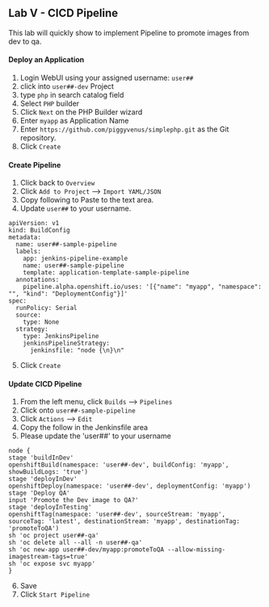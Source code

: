 Lab V - CICD Pipeline
-------------------------
This lab will quickly show to implement Pipeline to promote images from dev to qa.

#### Deploy an Application
1. Login WebUI using your assigned username: `user##`
2. click into `user##-dev` Project
3. type `php` in search catalog field
4. Select `PHP` builder
5. Click `Next` on the PHP Builder wizard
6. Enter `myapp` as Application Name
7. Enter `https://github.com/piggyvenus/simplephp.git` as the Git repository.
8. Click `Create`

#### Create Pipeline
1. Click back to `Overview`
2. Click `Add to Project` --> `Import YAML/JSON`
3. Copy following to Paste to the text area.
4. Update `user##` to your username.

```
apiVersion: v1
kind: BuildConfig
metadata:
  name: user##-sample-pipeline
  labels:
    app: jenkins-pipeline-example
    name: user##-sample-pipeline
    template: application-template-sample-pipeline
  annotations:
    pipeline.alpha.openshift.io/uses: '[{"name": "myapp", "namespace": "", "kind": "DeploymentConfig"}]'
spec:
  runPolicy: Serial
  source:
    type: None
  strategy:
    type: JenkinsPipeline
    jenkinsPipelineStrategy:
      jenkinsfile: "node {\n}\n"
```
5. Click `Create`

#### Update CICD Pipeline
1. From the left menu, click `Builds` --> `Pipelines`
2. Click onto `user##-sample-pipeline`
3. Click `Actions` --> `Edit`
4. Copy the follow in the Jenkinsfile area
5. Please update the 'user##' to your username
```
node {
stage 'buildInDev'
openshiftBuild(namespace: 'user##-dev', buildConfig: 'myapp', showBuildLogs: 'true')
stage 'deployInDev'
openshiftDeploy(namespace: 'user##-dev', deploymentConfig: 'myapp')
stage 'Deploy QA'
input 'Promote the Dev image to QA?'
stage 'deployInTesting'
openshiftTag(namespace: 'user##-dev', sourceStream: 'myapp',  sourceTag: 'latest', destinationStream: 'myapp', destinationTag: 'promoteToQA')
sh 'oc project user##-qa'
sh 'oc delete all --all -n user##-qa'
sh 'oc new-app user##-dev/myapp:promoteToQA --allow-missing-imagestream-tags=true'
sh 'oc expose svc myapp'
}
```
6. Save
7. Click `Start Pipeline`
